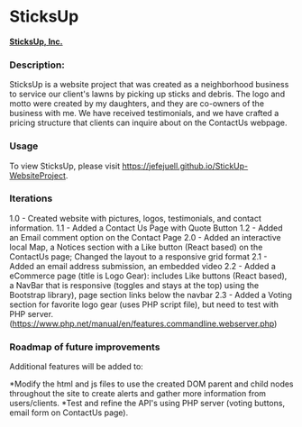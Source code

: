 # SticksUp
<a href="https://jefejuell.github.io/StickUp-WebsiteProject/"><b>SticksUp, Inc.</b></a>

### **Description:**  
SticksUp is a website project that was created as a neighborhood business to service our client's lawns by picking up sticks and debris.  The logo and motto were created by my daughters, and they are co-owners of the business with me.  We have received testimonials, and we have crafted a pricing structure that clients can inquire about on the ContactUs webpage.

### **Usage**
To view SticksUp, please visit https://jefejuell.github.io/StickUp-WebsiteProject. 

### **Iterations**
1.0 - Created website with pictures, logos, testimonials, and contact information.
1.1 - Added a Contact Us Page with Quote Button
1.2 - Added an Email comment option on the Contact Page
2.0 - Added an interactive local Map, a Notices section with a Like button (React based) on the ContactUs page; Changed the layout to a responsive grid format
2.1 - Added an email address submission, an embedded video
2.2 - Added a eCommerce page (title is Logo Gear): includes Like buttons (React based), a NavBar that is responsive (toggles and stays at the top) using the Bootstrap library), page section links below the navbar
2.3 - Added a Voting section for favorite logo gear (uses PHP script file), but need to test with PHP server. (https://www.php.net/manual/en/features.commandline.webserver.php)


### **Roadmap of future improvements**
Additional features will be added to: 

*Modify the html and js files to use the created DOM parent and child nodes throughout the site to create alerts and gather more information from users/clients.
*Test and refine the API's using PHP server (voting buttons, email form on ContactUs page).
  
